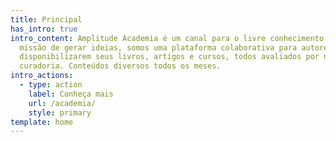 ```yaml
---
title: Principal
has_intro: true
intro_content: Amplitude Academia é um canal para o livre conhecimento. Com a
  missão de gerar ideias, somos uma plataforma colaborativa para autores
  disponibilizarem seus livros, artigos e cursos, todos avaliados por nossa
  curadoria. Conteúdos diversos todos os meses.
intro_actions:
  - type: action
    label: Conheça mais
    url: /academia/
    style: primary
template: home
---
```

